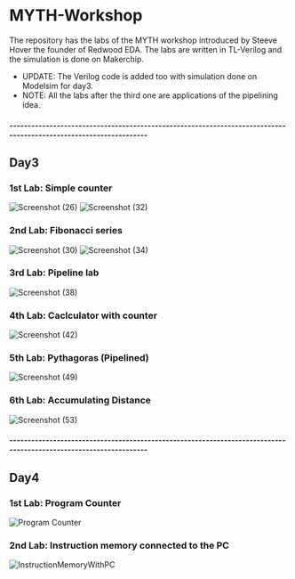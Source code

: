 # MYTH-Workshop
The repository has the labs of the MYTH workshop introduced by Steeve Hover the founder of Redwood EDA. The labs are written in TL-Verilog and the simulation is done on Makerchip.
- UPDATE:
The Verilog code is added too with simulation done on Modelsim for day3.
- NOTE:
All the labs after the third one are applications of the pipelining idea.
#### ------------------------------------------------------------------------------------------------------------------
## Day3
### 1st Lab: Simple counter
![Screenshot (26)](https://user-images.githubusercontent.com/96621514/236905688-ae6a0a7e-b9dc-4bbe-b81e-43532acd1cff.png)
![Screenshot (32)](https://user-images.githubusercontent.com/96621514/236926150-c53afec3-9347-49e6-abcf-edc82beb9d62.png)


### 2nd Lab: Fibonacci series
![Screenshot (30)](https://user-images.githubusercontent.com/96621514/236907826-cb6db454-0412-4b98-b6bd-f2709faf2bac.png)
![Screenshot (34)](https://user-images.githubusercontent.com/96621514/236926131-a19c6e71-992c-4061-bb28-674ebe6d8f69.png)

### 3rd Lab: Pipeline lab
![Screenshot (38)](https://user-images.githubusercontent.com/96621514/237061312-39ef8cf1-394a-4861-8299-920af854184d.png)

### 4th Lab: Caclculator with counter
![Screenshot (42)](https://github.com/NouraMedhat28/MYTH-Workshop/assets/96621514/4886133a-3f31-4d80-a4c6-6a5e8760044b)

### 5th Lab: Pythagoras (Pipelined)
![Screenshot (49)](https://github.com/NouraMedhat28/MYTH-Workshop/assets/96621514/5e2cbf29-6c8a-4f6b-b8e0-9cbbf734325c)

### 6th Lab: Accumulating Distance
![Screenshot (53)](https://github.com/NouraMedhat28/MYTH-Workshop/assets/96621514/f10e86cd-ea35-4a35-9f53-9c236fbf6d45)

#### ------------------------------------------------------------------------------------------------------------------
## Day4
### 1st Lab: Program Counter
![Program Counter](https://github.com/NouraMedhat28/MYTH-Workshop/assets/96621514/624e048c-1a36-4384-9955-8ea7a2bbe8bf)
### 2nd Lab: Instruction memory connected to the PC
![InstructionMemoryWithPC](https://github.com/NouraMedhat28/MYTH-Workshop/assets/96621514/350f79f5-0f63-4c66-9cd3-b531534dcd3f)


